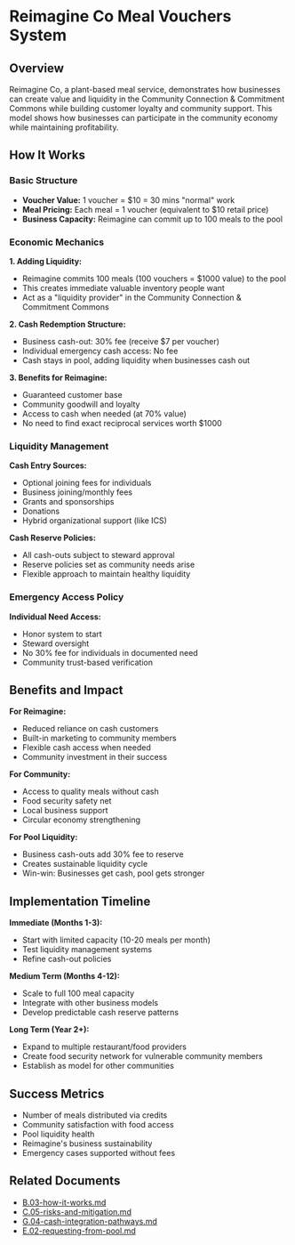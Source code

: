 # Reimagine Co Meal Vouchers System

## Overview

Reimagine Co, a plant-based meal service, demonstrates how businesses can create value and liquidity in the Community Connection & Commitment Commons while building customer loyalty and community support. This model shows how businesses can participate in the community economy while maintaining profitability.

## How It Works

### Basic Structure
- **Voucher Value:** 1 voucher = $10 = 30 mins "normal" work
- **Meal Pricing:** Each meal = 1 voucher (equivalent to $10 retail price)
- **Business Capacity:** Reimagine can commit up to 100 meals to the pool

### Economic Mechanics

**1. Adding Liquidity:**
- Reimagine commits 100 meals (100 vouchers = $1000 value) to the pool
- This creates immediate valuable inventory people want
- Act as a "liquidity provider" in the Community Connection & Commitment Commons

**2. Cash Redemption Structure:**
- Business cash-out: 30% fee (receive $7 per voucher)
- Individual emergency cash access: No fee
- Cash stays in pool, adding liquidity when businesses cash out

**3. Benefits for Reimagine:**
- Guaranteed customer base
- Community goodwill and loyalty
- Access to cash when needed (at 70% value)
- No need to find exact reciprocal services worth $1000

### Liquidity Management

**Cash Entry Sources:**
- Optional joining fees for individuals
- Business joining/monthly fees
- Grants and sponsorships
- Donations
- Hybrid organizational support (like ICS)

**Cash Reserve Policies:**
- All cash-outs subject to steward approval
- Reserve policies set as community needs arise
- Flexible approach to maintain healthy liquidity

### Emergency Access Policy

**Individual Need Access:**
- Honor system to start
- Steward oversight
- No 30% fee for individuals in documented need
- Community trust-based verification

## Benefits and Impact

**For Reimagine:**
- Reduced reliance on cash customers
- Built-in marketing to community members
- Flexible cash access when needed
- Community investment in their success

**For Community:**
- Access to quality meals without cash
- Food security safety net
- Local business support
- Circular economy strengthening

**For Pool Liquidity:**
- Business cash-outs add 30% fee to reserve
- Creates sustainable liquidity cycle
- Win-win: Businesses get cash, pool gets stronger

## Implementation Timeline

**Immediate (Months 1-3):**
- Start with limited capacity (10-20 meals per month)
- Test liquidity management systems
- Refine cash-out policies

**Medium Term (Months 4-12):**
- Scale to full 100 meal capacity
- Integrate with other business models
- Develop predictable cash reserve patterns

**Long Term (Year 2+):**
- Expand to multiple restaurant/food providers
- Create food security network for vulnerable community members
- Establish as model for other communities

## Success Metrics

- Number of meals distributed via credits
- Community satisfaction with food access
- Pool liquidity health
- Reimagine's business sustainability
- Emergency cases supported without fees

## Related Documents

- [B.03-how-it-works.md](notes/ics/ccc/v0.2/B-Overview/B.03-how-it-works.md)
- [C.05-risks-and-mitigation.md](notes/ics/ccc/v0.2/C-Implementation/C.05-risks-and-mitigation.md)
- [G.04-cash-integration-pathways.md](notes/ics/ccc/archive/v0.2/G-Future/G.04-cash-integration-pathways.md)
- [E.02-requesting-from-pool.md](notes/ics/ccc/v0.2/E-Guides/E.02-requesting-from-pool.md)
